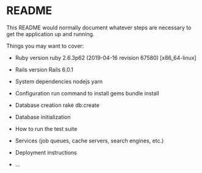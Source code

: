 # README

This README would normally document whatever steps are necessary to get the
application up and running.

Things you may want to cover:

* Ruby version
ruby 2.6.3p62 (2019-04-16 revision 67580) [x86_64-linux]

* Rails version
Rails 6.0.1

* System dependencies
nodejs
yarn

* Configuration
run command to install gems
bundle install

* Database creation
rake db:create

* Database initialization

* How to run the test suite

* Services (job queues, cache servers, search engines, etc.)

* Deployment instructions

* ...
